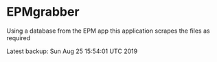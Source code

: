 # EPMgrabber
Using a database from the EPM app this application scrapes the files as required


Latest backup: Sun Aug 25 15:54:01 UTC 2019
